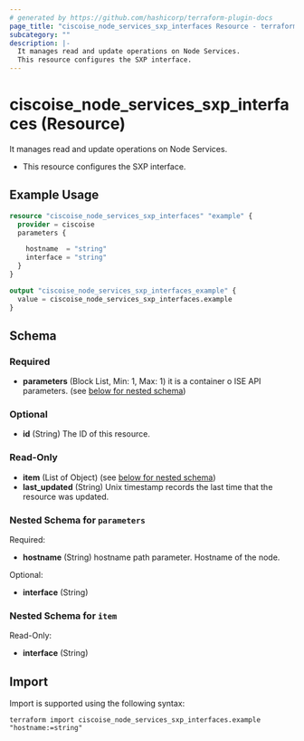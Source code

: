 ```yaml
---
# generated by https://github.com/hashicorp/terraform-plugin-docs
page_title: "ciscoise_node_services_sxp_interfaces Resource - terraform-provider-ciscoise"
subcategory: ""
description: |-
  It manages read and update operations on Node Services.
  This resource configures the SXP interface.
---
```


# ciscoise_node_services_sxp_interfaces (Resource)

It manages read and update operations on Node Services.

- This resource configures the SXP interface.

## Example Usage

```terraform
resource "ciscoise_node_services_sxp_interfaces" "example" {
  provider = ciscoise
  parameters {

    hostname  = "string"
    interface = "string"
  }
}

output "ciscoise_node_services_sxp_interfaces_example" {
  value = ciscoise_node_services_sxp_interfaces.example
}
```

<!-- schema generated by tfplugindocs -->
## Schema

### Required

- **parameters** (Block List, Min: 1, Max: 1) it is a container o ISE API parameters. (see [below for nested schema](#nestedblock--parameters))

### Optional

- **id** (String) The ID of this resource.

### Read-Only

- **item** (List of Object) (see [below for nested schema](#nestedatt--item))
- **last_updated** (String) Unix timestamp records the last time that the resource was updated.

<a id="nestedblock--parameters"></a>
### Nested Schema for `parameters`

Required:

- **hostname** (String) hostname path parameter. Hostname of the node.

Optional:

- **interface** (String)


<a id="nestedatt--item"></a>
### Nested Schema for `item`

Read-Only:

- **interface** (String)

## Import

Import is supported using the following syntax:

```shell
terraform import ciscoise_node_services_sxp_interfaces.example "hostname:=string"
```
